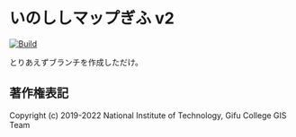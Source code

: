 # いのししマップぎふ v2
[![Build](https://github.com/nit-gifu-gis/boar-map/actions/workflows/build.yml/badge.svg)](https://github.com/nit-gifu-gis/boar-map/actions/workflows/build.yml)

とりあえずブランチを作成しただけ。

## 著作権表記
Copyright (c) 2019-2022 National Institute of Technology, Gifu College GIS Team
